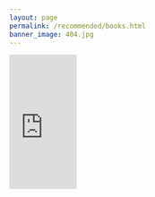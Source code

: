 ```yaml
---
layout: page
permalink: /recommended/books.html
banner_image: 404.jpg
---
```


<iframe style="width:120px;height:240px;" marginwidth="0" marginheight="0" scrolling="no" frameborder="0" src="https://ws-na.amazon-adsystem.com/widgets/q?ServiceVersion=20070822&OneJS=1&Operation=GetAdHtml&MarketPlace=US&source=ac&ref=tf_til&ad_type=product_link&tracking_id=saschadittman-20&marketplace=amazon&region=US&placement=0262035618&asins=0262035618&linkId=0c262d840569e225a056dc91594c8d8d&show_border=false&link_opens_in_new_window=true&price_color=333333&title_color=0066c0&bg_color=ffffff">
</iframe>

<div id="amzn-assoc-ad-0730ff4e-6c7c-4139-b996-b265a1ad1315"></div>
<script async src="https://z-na.amazon-adsystem.com/widgets/onejs?MarketPlace=US&adInstanceId=0730ff4e-6c7c-4139-b996-b265a1ad1315"></script>